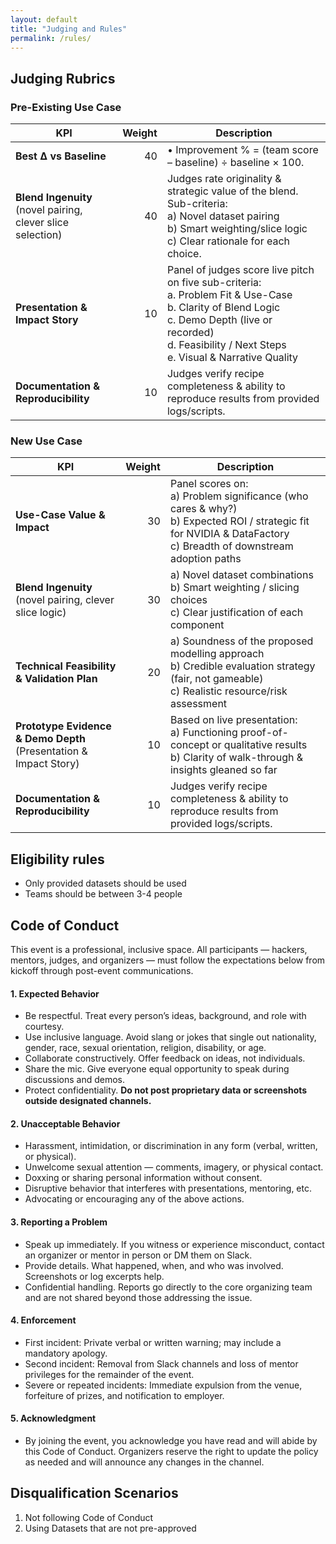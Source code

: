 ```yaml
---
layout: default
title: "Judging and Rules"
permalink: /rules/
---
```


## Judging Rubrics

### Pre-Existing Use Case

| KPI | Weight | Description |
|-----|-------:|-----------------------------------------|
| **Best Δ vs Baseline** | 40 |• Improvement % = (team score – baseline) ÷ baseline × 100. |
| **Blend Ingenuity** <br>(novel pairing, clever slice selection) | 40 | Judges rate originality & strategic value of the blend.<br>Sub-criteria:<br>a) Novel dataset pairing<br>b) Smart weighting/slice logic<br>c) Clear rationale for each choice. |
| **Presentation & Impact Story** | 10 | Panel of judges score live pitch on five sub-criteria:<br>a. Problem Fit & Use-Case<br>b. Clarity of Blend Logic<br>c. Demo Depth (live or recorded)<br>d. Feasibility / Next Steps<br>e. Visual & Narrative Quality |
| **Documentation & Reproducibility** | 10 | Judges verify recipe completeness & ability to reproduce results from provided logs/scripts. |


### New Use Case

| KPI | Weight | Description |
|-----|-------:|---------------------------------|
| **Use-Case Value & Impact** | 30 | Panel scores on:<br>a) Problem significance (who cares & why?)<br>b) Expected ROI / strategic fit for NVIDIA & DataFactory<br>c) Breadth of downstream adoption paths |
| **Blend Ingenuity** <br>(novel pairing, clever slice logic) | 30 | a) Novel dataset combinations<br>b) Smart weighting / slicing choices<br>c) Clear justification of each component |
| **Technical Feasibility & Validation Plan** | 20 | a) Soundness of the proposed modelling approach<br>b) Credible evaluation strategy (fair, not gameable)<br>c) Realistic resource/risk assessment |
| **Prototype Evidence & Demo Depth** <br>(Presentation & Impact Story) | 10 | Based on live presentation:<br>a) Functioning proof-of-concept or qualitative results<br>b) Clarity of walk-through & insights gleaned so far |
| **Documentation & Reproducibility** | 10 | Judges verify recipe completeness & ability to reproduce results from provided logs/scripts. |

## Eligibility rules
- Only provided datasets should be used
- Teams should be between 3-4 people
  
## Code of Conduct
This event is a professional, inclusive space. All participants — hackers, mentors, judges, and organizers — must follow the expectations below from kickoff through post-event communications.

#### 1. **Expected Behavior**
- Be respectful. Treat every person’s ideas, background, and role with courtesy.
- Use inclusive language. Avoid slang or jokes that single out nationality, gender, race, sexual orientation, religion, disability, or age.
- Collaborate constructively. Offer feedback on ideas, not individuals.
- Share the mic. Give everyone equal opportunity to speak during discussions and demos.
- Protect confidentiality. **Do not post proprietary data or screenshots outside designated channels.**
#### 2. **Unacceptable Behavior**
- Harassment, intimidation, or discrimination in any form (verbal, written, or physical).
- Unwelcome sexual attention — comments, imagery, or physical contact.
- Doxxing or sharing personal information without consent.
- Disruptive behavior that interferes with presentations, mentoring, etc.
- Advocating or encouraging any of the above actions.
#### 3. **Reporting a Problem**
- Speak up immediately. If you witness or experience misconduct, contact an organizer or mentor in person or DM them on Slack.
- Provide details. What happened, when, and who was involved. Screenshots or log excerpts help.
- Confidential handling. Reports go directly to the core organizing team and are not shared beyond those addressing the issue.
#### 4. **Enforcement**
- First incident: Private verbal or written warning; may include a mandatory apology.
- Second incident: Removal from Slack channels and loss of mentor privileges for the remainder of the event.
- Severe or repeated incidents: Immediate expulsion from the venue, forfeiture of prizes, and notification to employer.
#### 5. **Acknowledgment**
- By joining the event, you acknowledge you have read and will abide by this Code of Conduct. Organizers reserve the right to update the policy as needed and will announce any changes in the channel.

## Disqualification Scenarios
1. Not following Code of Conduct
2. Using Datasets that are not pre-approved
